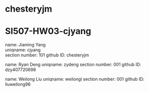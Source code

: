 # chesteryjm
# SI507-HW03-cjyang

name: Jiaming Yang <br/>
uniqname: cjyang<br/>
section number: 101
github ID: chesteryjm

name: Ryan Deng
uniqname: zydeng
section number: 001
github ID: dzy407720698

name: Weilong Liu
uniqname: weilongl
section number: 001
github ID: liuweilong96

